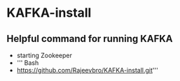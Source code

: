 # KAFKA-install

## Helpful command for running KAFKA
- starting Zookeeper
- ''' Bash
- https://github.com/Rajeevbro/KAFKA-install.git'''
